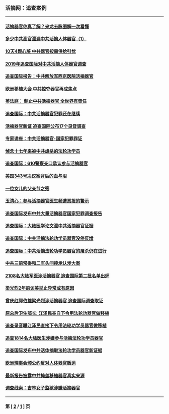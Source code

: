 ### 活摘网：追查案例
---
#### [活摘器官你真了解？来龙去脉图解一次看懂](../../pages/nf5880/n13013820.md?12210430) 
#### [多少中共高官泄漏中共活摘人体器官（1）](../../pages/nf5880/n12671234.md?12210430) 
#### [10天4颗心脏 中共器官按需供给引忧](../../pages/nf5880/n12326366.md?12210430) 
#### [2019年追查国际对中共活摘人体器官调查](../../pages/nf5880/n11917733.md?12210430) 
#### [追查国际报告：中共解放军西京医院活摘器官](../../pages/nf5880/n11838359.md?12210430) 
#### [欧洲移植大会 中共掠夺器官再成焦点](../../pages/nf5880/n11538883.md?12210430) 
#### [英法庭： 制止中共活摘器官 全世界有责任](../../pages/nf5880/n11330691.md?12210430) 
#### [追查国际：中共活摘器官犯罪还在继续](../../pages/nf5880/n11218301.md?12210430) 
#### [活摘器官新证 追查国际公布17个录音调查](../../pages/nf5880/n10897744.md?12210430) 
#### [专家讲座：中共活摘器官-国家犯罪罪证](../../pages/nf5880/n8828153.md?12210430) 
#### [悼念十七年来被中共虐杀的法轮功学员](../../pages/nf5880/n8124823.md?12210430) 
#### [追查国际：610警察亲口承认参与活摘器官](../../pages/nf5880/n8109067.md?12210430) 
#### [美国343号决议案背后的血与泪](../../pages/nf5880/n8020684.md?12210430) 
#### [一位女儿的父亲节之殇](../../pages/nf5880/n8014122.md?12210430) 
#### [玉清心：参与活摘器官医生频遭恶报的警示](../../pages/nf5880/n4637546.md?12210430) 
#### [追查国际发布中共大量活摘器官国家犯罪调查报告](../../pages/nf5880/n4613428.md?12210430) 
#### [追查国际：大陆医学论文泄中共活摘器官证据](../../pages/nf5880/n4608794.md?12210430) 
#### [追查国际：中共活摘法轮功学员器官没停反增](../../pages/nf5880/n4584075.md?12210430) 
#### [追查国际：中共活摘法轮功学员器官的屠杀仍在进行](../../pages/nf5880/n4299154.md?12210430) 
#### [中共三前常委和二军头间接承认涉大案](../../pages/nf5880/n4286244.md?12210430) 
#### [2108名大陆军医涉活摘器官 追查国际第二批名单出炉](../../pages/nf5880/n4284769.md?12210430) 
#### [梁光烈2年前访美举止异常或有原因](../../pages/nf5880/n4279686.md?12210430) 
#### [曾庆红郭伯雄梁光烈涉活摘器官 追查国际调查取证](../../pages/nf5880/n4278462.md?12210430) 
#### [原总后卫生部长: 江泽民亲自下令用法轮功器官做移植](../../pages/nf5880/n4263864.md?12210430) 
#### [追查录音曝江泽民直接下令用法轮功学员器官做移植](../../pages/nf5880/n4261268.md?12210430) 
#### [追查1814名大陆医生涉嫌参与活摘法轮功学员器官](../../pages/nf5880/n4259055.md?12210430) 
#### [追查国际发布中共活体摘取法轮功学员器官新证据](../../pages/nf5880/n4258255.md?12210430) 
#### [欧洲理事会颁公约反对人体器官贩运](../../pages/nf5880/n4206955.md?12210430) 
#### [最新报告披露中共掩盖移植器官真实来源](../../pages/nf5880/n4140084.md?12210430) 
#### [调查线索：吉林女子监狱涉嫌活摘器官](../../pages/nf5880/n4044366.md?12210430) 

---
#### 第 [ [2](./2.md?12210430) / [1](./1.md?12210430) ] 页
